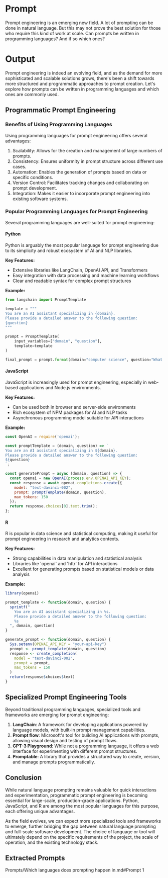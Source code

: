 # Prompt

Prompt engineering is an emerging new field. A lot of prompting can be done in natural language. But this may not prove the best solution for those who require this kind of work at scale. Can prompts be written in programming languages? And if so which ones?

# Output

Prompt engineering is indeed an evolving field, and as the demand for more sophisticated and scalable solutions grows, there's been a shift towards more structured and programmatic approaches to prompt creation. Let's explore how prompts can be written in programming languages and which ones are commonly used.

## Programmatic Prompt Engineering

### Benefits of Using Programming Languages

Using programming languages for prompt engineering offers several advantages:

1. Scalability: Allows for the creation and management of large numbers of prompts.
2. Consistency: Ensures uniformity in prompt structure across different use cases.
3. Automation: Enables the generation of prompts based on data or specific conditions.
4. Version Control: Facilitates tracking changes and collaborating on prompt development.
5. Integration: Makes it easier to incorporate prompt engineering into existing software systems.

### Popular Programming Languages for Prompt Engineering

Several programming languages are well-suited for prompt engineering:

#### Python

Python is arguably the most popular language for prompt engineering due to its simplicity and robust ecosystem of AI and NLP libraries.

**Key Features:**

- Extensive libraries like LangChain, OpenAI API, and Transformers
- Easy integration with data processing and machine learning workflows
- Clear and readable syntax for complex prompt structures

**Example:**

```python
from langchain import PromptTemplate

template = """
You are an AI assistant specializing in {domain}.
Please provide a detailed answer to the following question:
{question}
"""

prompt = PromptTemplate(
    input_variables=["domain", "question"],
    template=template
)

final_prompt = prompt.format(domain="computer science", question="What is recursion?")
```

#### JavaScript

JavaScript is increasingly used for prompt engineering, especially in web-based applications and Node.js environments.

**Key Features:**

- Can be used both in browser and server-side environments
- Rich ecosystem of NPM packages for AI and NLP tasks
- Asynchronous programming model suitable for API interactions

**Example:**

```javascript
const OpenAI = require('openai');

const promptTemplate = (domain, question) => `
You are an AI assistant specializing in ${domain}.
Please provide a detailed answer to the following question:
${question}
`;

const generatePrompt = async (domain, question) => {
  const openai = new OpenAI(process.env.OPENAI_API_KEY);
  const response = await openai.completions.create({
    model: "text-davinci-002",
    prompt: promptTemplate(domain, question),
    max_tokens: 150
  });
  return response.choices[0].text.trim();
};
```

#### R

R is popular in data science and statistical computing, making it useful for prompt engineering in research and analytics contexts.

**Key Features:**

- Strong capabilities in data manipulation and statistical analysis
- Libraries like 'openai' and 'httr' for API interactions
- Excellent for generating prompts based on statistical models or data analysis

**Example:**

```r
library(openai)

prompt_template <- function(domain, question) {
  sprintf("
    You are an AI assistant specializing in %s.
    Please provide a detailed answer to the following question:
    %s
  ", domain, question)
}

generate_prompt <- function(domain, question) {
  Sys.setenv(OPENAI_API_KEY = "your-api-key")
  prompt <- prompt_template(domain, question)
  response <- create_completion(
    model = "text-davinci-002",
    prompt = prompt,
    max_tokens = 150
  )
  return(response$choices$text)
}
```

## Specialized Prompt Engineering Tools

Beyond traditional programming languages, specialized tools and frameworks are emerging for prompt engineering:

1. **LangChain**: A framework for developing applications powered by language models, with built-in prompt management capabilities.
2. **Prompt flow**: Microsoft's tool for building AI applications with prompts, allowing visual design and testing of prompt flows.
3. **GPT-3 Playground**: While not a programming language, it offers a web interface for experimenting with different prompt structures.
4. **Promptable**: A library that provides a structured way to create, version, and manage prompts programmatically.

## Conclusion

While natural language prompting remains valuable for quick interactions and experimentation, programmatic prompt engineering is becoming essential for large-scale, production-grade applications. Python, JavaScript, and R are among the most popular languages for this purpose, each offering unique advantages.

As the field evolves, we can expect more specialized tools and frameworks to emerge, further bridging the gap between natural language prompting and full-scale software development. The choice of language or tool will ultimately depend on the specific requirements of the project, the scale of operation, and the existing technology stack.

## Extracted Prompts

Prompts/Which languages does prompting happen in.md#Prompt 1
